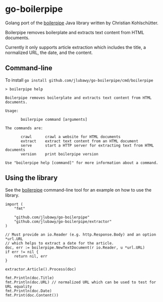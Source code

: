 # go-boilerpipe

Golang port of the [boilerpipe](https://github.com/kohlschutter/boilerpipe)
Java library written by Christian Kohlschütter.

Boilerpipe removes boilerplate and extracts text content from HTML documents.

Currently it only supports article extraction which includes the title, a
normalized URL, the date, and the content.


## Command-line

To install ```go install github.com/jlubawy/go-boilerpipe/cmd/boilerpipe```

    > boilerpipe help

    Boilerpipe removes boilerplate and extracts text content from HTML documents.

    Usage:

           boilerpipe command [arguments]

    The commands are:

           crawl      crawl a website for HTML documents
           extract    extract text content from an HTML document
           serve      start a HTTP server for extracting text from HTML documents
           version    print boilerpipe version

    Use "boilerpipe help [command]" for more information about a command.


## Using the library

See the [boilerpipe](boilerpipe/main.go) command-line tool for an example on how to use the library.

    import (
        "fmt"

        "github.com/jlubawy/go-boilerpipe"
        "github.com/jlubawy/go-boilerpipe/extractor"
    )

    // Must provide an io.Reader (e.g. http.Response.Body) and an option *url.URL
    // which helps to extract a date for the article.
    doc, err := boilerpipe.NewTextDocument(r io.Reader, u *url.URL)
    if err != nil {
        return nil, err
    }

    extractor.Article().Process(doc)

    fmt.Println(doc.Title)
    fmt.Println(doc.URL) // normalized URL which can be used to test for URL equality
    fmt.Println(doc.Date)
    fmt.Print(doc.Content())
